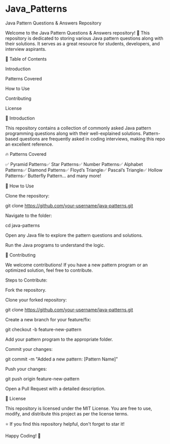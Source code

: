 # Java_Patterns
Java Pattern Questions & Answers Repository

  

Welcome to the Java Pattern Questions & Answers repository! 🎉 This repository is dedicated to storing various Java pattern questions along with their solutions. It serves as a great resource for students, developers, and interview aspirants.

📌 Table of Contents

Introduction

Patterns Covered

How to Use

Contributing

License

🚀 Introduction

This repository contains a collection of commonly asked Java pattern programming questions along with their well-explained solutions. Pattern-based questions are frequently asked in coding interviews, making this repo an excellent reference.

🔥 Patterns Covered

✅ Pyramid Patterns✅ Star Patterns✅ Number Patterns✅ Alphabet Patterns✅ Diamond Patterns✅ Floyd’s Triangle✅ Pascal’s Triangle✅ Hollow Patterns✅ Butterfly Pattern... and many more!

📖 How to Use

Clone the repository:

git clone https://github.com/your-username/java-patterns.git

Navigate to the folder:

cd java-patterns

Open any Java file to explore the pattern questions and solutions.

Run the Java programs to understand the logic.

🤝 Contributing

We welcome contributions! If you have a new pattern program or an optimized solution, feel free to contribute.

Steps to Contribute:

Fork the repository.

Clone your forked repository:

git clone https://github.com/your-username/java-patterns.git

Create a new branch for your feature/fix:

git checkout -b feature-new-pattern

Add your pattern program to the appropriate folder.

Commit your changes:

git commit -m "Added a new pattern: [Pattern Name]"

Push your changes:

git push origin feature-new-pattern

Open a Pull Request with a detailed description.

📜 License

This repository is licensed under the MIT License. You are free to use, modify, and distribute this project as per the license terms.

⭐ If you find this repository helpful, don't forget to star it!

Happy Coding! 🚀

